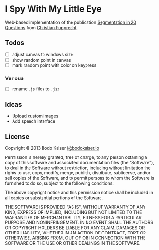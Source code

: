 # I Spy With My Little Eye

Web-based implementation of the publication [Segmentation in 20 Questions][pub]
from [Christian Rupprecht][pro].

## Todos

- [ ] adjust canvas to windows size
- [ ] show random point in canvas
- [ ] mark random point with color on keypress

### Various

- [ ] rename `.js` files to `.jsx`

## Ideas

- Upload custom images
- Add speech interface

## License

Copyright © 2013 Bodo Kaiser <i@bodokaiser.io>

Permission is hereby granted, free of charge, to any person obtaining
a copy of this software and associated documentation files (the
"Software"), to deal in the Software without restriction, including
without limitation the rights to use, copy, modify, merge, publish,
distribute, sublicense, and/or sell copies of the Software, and to
permit persons to whom the Software is furnished to do so, subject to
the following conditions:

The above copyright notice and this permission notice shall be
included in all copies or substantial portions of the Software.

THE SOFTWARE IS PROVIDED "AS IS", WITHOUT WARRANTY OF ANY KIND,
EXPRESS OR IMPLIED, INCLUDING BUT NOT LIMITED TO THE WARRANTIES OF
MERCHANTABILITY, FITNESS FOR A PARTICULAR PURPOSE AND
NONINFRINGEMENT. IN NO EVENT SHALL THE AUTHORS OR COPYRIGHT HOLDERS BE
LIABLE FOR ANY CLAIM, DAMAGES OR OTHER LIABILITY, WHETHER IN AN ACTION
OF CONTRACT, TORT OR OTHERWISE, ARISING FROM, OUT OF OR IN CONNECTION
WITH THE SOFTWARE OR THE USE OR OTHER DEALINGS IN THE SOFTWARE.

[pro]:http://campar.in.tum.de/Main/ChristianRupprecht
[pub]:http://www.cv-foundation.org/openaccess/content_cvpr_2015/papers/Rupprecht_Image_Segmentation_in_2015_CVPR_paper.pdf
